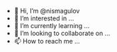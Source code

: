 - 👋 Hi, I’m @nismagulov
- 👀 I’m interested in ...
- 🌱 I’m currently learning ...
- 💞️ I’m looking to collaborate on ...
- 📫 How to reach me ...

<!---
nismagulov/nismagulov is a ✨ special ✨ repository because its `README.md` (this file) appears on your GitHub profile.
You can click the Preview link to take a look at your changes.
--->
